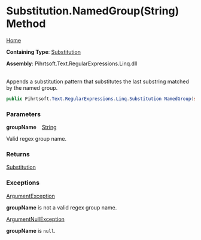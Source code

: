 # Substitution\.NamedGroup\(String\) Method

[Home](../../../../../../README.md)

**Containing Type**: [Substitution](../README.md)

**Assembly**: Pihrtsoft\.Text\.RegularExpressions\.Linq\.dll

\
Appends a substitution pattern that substitutes the last substring matched by the named group\.

```csharp
public Pihrtsoft.Text.RegularExpressions.Linq.Substitution NamedGroup(string groupName)
```

### Parameters

**groupName** &ensp; [String](https://docs.microsoft.com/en-us/dotnet/api/system.string)

Valid regex group name\.

### Returns

[Substitution](../README.md)

### Exceptions

[ArgumentException](https://docs.microsoft.com/en-us/dotnet/api/system.argumentexception)

**groupName** is not a valid regex group name\.

[ArgumentNullException](https://docs.microsoft.com/en-us/dotnet/api/system.argumentnullexception)

**groupName** is `null`\.

